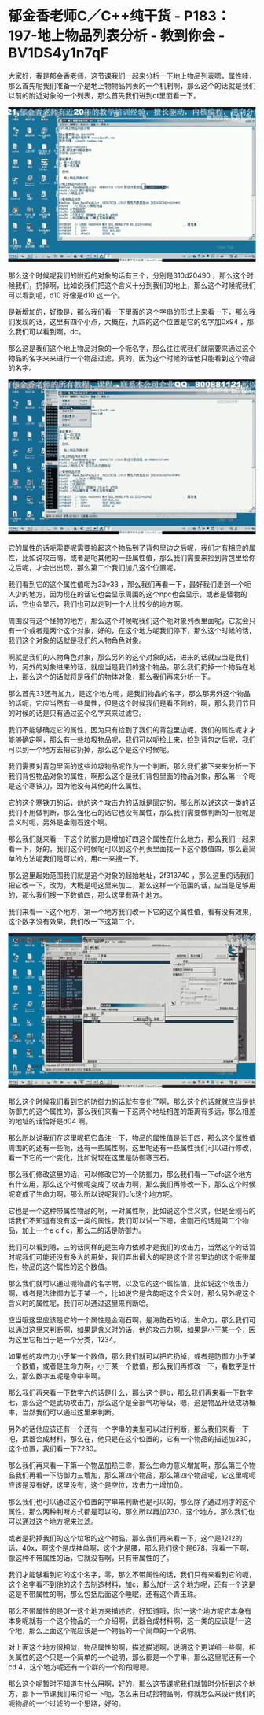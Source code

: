 # 郁金香老师C／C++纯干货 - P183：197-地上物品列表分析 - 教到你会 - BV1DS4y1n7qF

大家好，我是郁金香老师，这节课我们一起来分析一下地上物品列表嗯，属性哇，那么首先呢我们准备一个是地上物物品列表的一个机制啊，那么这个的话就是我们以前的附近对象的一个列表，那么首先我们进到ot里面看一下。



![](img/5590f859f46522458fb57bda1c39fe7a_1.png)

那么这个时候呢我们的附近的对象的话有三个，分别是310d20490 ，那么这个时候我们，扔掉啊，比如说我们把这个含义十分到我们的地上，那么这个时候呢我们可以看到呃，d10 好像是d10 这一个。

是新增加的，好像是，那么我们看一下里面的这个字串的形式上来看一下，那么我们发现的话，这里有四个小点，大概在，九四的这个位置是它的名字加0x94 ，那么我们可以看到啊，dc。

那么这是我们这个地上物品对象的一个呃名字，那么往往呢我们就需要来通过这个物品的名字来来进行一个物品过滤，真的，因为这个时候的话他只能看到这个物品的名字。



![](img/5590f859f46522458fb57bda1c39fe7a_3.png)

它的属性的话呃需要呢需要捡起这个物品到了背包里边之后呢，我们才有相应的属性，比如说攻击嗯，或者是呃其他的一些属性值，那么我们需要来捡到背包里给你之后呢，才会出出现，那么第二个我们加八这个位置呢。

我们看到它的这个属性值呢为33v33 ，那么我们再看一下，最好我们走到一个呃人少的地方，因为现在的话它也会显示周围的这个npc也会显示，或者是怪物的话，它也会显示，我们也可以走到一个人比较少的地方啊。

周围没有这个怪物的地方，那么这个时候呢我们这个呃对象列表里面呢，它就会只有一个或者是两个这个对象，好的，在这个地方呢我们停下，那么这个时候的话，我们这个对象的话就是我们的人物角色对象。

啊就是我们的人物角色对象，那么另外的这个对象的话，进来的话就应当是我们的，另外的对象进来的话，就应当是我们的这个物品，那么我们扔掉一个物品在地上，那么这个的话就将是我们的物体对象，那么我们再来分析一下。

那么首先33还有加九，是这个地方呢，是我们物品的名字，那么那另外这个物品的话呃，它应当然有一些属性，但是这个时候我们是看不到的，啊，那么我们节目的时候的话是只有通过这个名字来来过滤它。

我们不能够确定它的属性，因为只有捡到了我们的背包里边呢，我们的属性呢才才能够确定啊，那么有一些垃圾物品呢，我们可以呃捡上来，捡到背包之后呢，我们可以到一个地方去把它扔掉，那么这个是这个时候呢。

我们需要对背包里面的这些垃圾物品呢作为一个判断，那么我们接下来来分析一下我们背包物品对象的属性，啊那么这个是我们背包里面的物品对象，那么第一个呢是这个寒铁刀，因为他没有其他的什么属性。

它的这个寒铁刀的话，他的这个攻击力的话就是固定的，那么所以说这这一类的话我们不用做判断，那么强化石的话它也没有属性，那么我们需要做判断的一般呢是含义时呃，另外是金刚石这个啊。

那么我们就来看一下这个防御力是增加好四这个属性在什么地方，那么我们一起来看一下，好的，我们这个时候呢可以到这个列表里面找一下这个数值四，那么最简单的方法呢我们是可以的，用c一来搜一下。

那么这里起始范围我们就是这个对象的起始地址，2f313740 ，那么这里的话我们把它改一下，改为，大概是呃这里来加二，那么这样一个范围的话，应当是足够用的，那么我们搜一下数值四，那么这里有两个地方。

我们来看一下这个地方，第一个地方我们改一下它的这个属性值，看有没有效果，这个数字没有效果，我们改一下这第二个。



![](img/5590f859f46522458fb57bda1c39fe7a_5.png)

那么这个时候我们看到它的防御力的话就有变化了啊，那么这个的话就就应当是他防御力的这个属性的，那么我们来看一下这两个地址相差的距离有多远，那么相差的地址的话恰好是d04 啊。

那么所以说我们在这里呢把它备注一下，物品的属性值是低于四，那么这个属性值周围的的还有一些呃，还有一些属性啊，这里呢还有一些属性我们可以进行修改，看一下它的一个变化，比如说现在这里是防御寒玉石。

那么我们修改这里的话，可以修改它的一个防御力，那么我们看一下cfc这个地方有什么用，那么这个时候呢变成了攻击力啊，那么我们再修改一下，那么这个时候呢变成了生命力啊，那么所以说呢我们cfc这个地方呢。

它也是一个这种带属性物品的啊，一对属性啊，比如说这个含义式，但是金刚石的话我们不知道有没有这一类的属性，我们可以试一下嗯，金刚石的话是第二个物品，加上一个e c f c，那么二的话是防御力。

我们可以看到嗯，三的话同样的是生命力依赖才是我们的攻击力，当然这个的话暂时呢我们可能还没有多大的用处，我们弄出最大的呢是这个背包里边的这个呃带属性，物品的这个属性的这个数值。

那么我们就可以通过呃物品的名字啊，以及它的这个属性值，比如说这个攻击力啊，或者是法律御力低于某一个，比如说它是含韵呃这个含义时，那么另外呢这个含义时的属性呢，我们可以通过这里来判断哈。

应当哦这里应该是它的一个属性是金刚石啊，是海韵石的话，生命力，那么我们可以通过这里来判断啊，如果是含义时的话，他的攻击力啊，如果是小于某一个，因为这里它相当于是一个分类，1234。

如果他的攻击力小于某一个数值，那么我们就可以把它扔掉，或者是防御力小于某一个数值，或者是生命力啊，小于某一个数值，那么我们再修改一下，看数字是什么，那么数字五呢是命中率啊。

那么我们再来看一下数字六的话是什么，那么这个是b，那么我们再来看一下数字七，那么这个是武功攻击力，那么这个是全部气功等级，嗯，这是物品升级成功概率，当然我们可以通过这里来判断。

另外的话他应该还有一个还有一个字串的类型可以进行判断，那么我们来看一下吧，武器合成材料，那么在，他只是在这个位置的，它有一个物品的描述加230，这个位置，我们看一下7230。

那么我们再来看一下第一个物品加热三零，那么生命力意义增加啊，那么第三个物品我们再看一下防御力三增加，那么第四个物品，那么第四个物品呢，它这里呢呃应该是没有好，这里没有，这个是空位，攻击力十增加负。

那么我们也可以通过这个位置的字串来判断也是可以的，那么除了通过刚才的这个属性，那么两种判断方式都是可以的，那么所以再加230，这个地方，那么我们也可以通过这个地方呢来过滤。

或者是扔掉我们的这个垃圾的这个物品，那么我们再来看一下，这个是1212的话，40x，啊这个是戊神单啊，这个才是腰，那么我们这个是678，我看一下啊，像这种不带属性的话，它就没有啊，只有带属性的了。

我们才能够看到它的这个名字，零，那么不带属性的话，我们只有来看到它的呃，这个名字看不到他的这个去制造材料，加c，那么加f一这个地方呢，还有一个这是这是不带属性的啊，那么包括后面这个睡眠，还有这个青玉珠。

那么不带属性的是0f一这个地方来描述它，好知道哦，你f一这个地方呢它本身有本身呢就有一个这个物品的一个介绍啊，武器合成材料啊，这一类的应该是f一这个地，那么上面这个呢应该是一个物品的一个简单的一个说明。

对上面这个地方很相似，物品属性的啊，描述描述啊，说明这个更详细一些啊，相关属性的这个只是一个简单的一个说明，那么都是一个字串，那么这里呢还有一个cd 4，这个地方呢还有一个群的一个阶段嗯嗯。

那么这个呢暂时不知道有什么用啊，好的，那么这节课呢我们就暂时分析到这个地方，那下一节课我们来讨论一下呃，怎么来自动捡物品啊，你就怎么来设计我们的呃物品的一个过滤的一个思路，好的。

